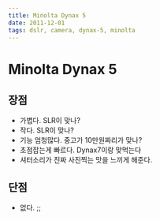 ```yaml
---
title: Minolta Dynax 5
date: 2011-12-01
tags: dslr, camera, dynax-5, minolta
---
```


# Minolta Dynax 5

장점
----

* 가볍다. SLR이 맞나?
* 작다. SLR이 맞나?
* 기능 엄청많다. 중고가 10만원짜리가 맞나?
* 초점잡는게 빠르다. Dynax7이랑 맞먹는다
* 셔터소리가 진짜 사진찍는 맛을 느끼게 해준다.

단점
----

* 없다. ;;
